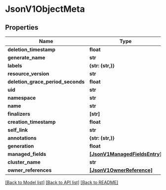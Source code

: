 # JsonV1ObjectMeta


## Properties
Name | Type | Description | Notes
------------ | ------------- | ------------- | -------------
**deletion_timestamp** | **float** |  | [optional] 
**generate_name** | **str** |  | [optional] 
**labels** | **{str: (str,)}** |  | [optional] 
**resource_version** | **str** |  | [optional] 
**deletion_grace_period_seconds** | **float** |  | [optional] 
**uid** | **str** |  | [optional] 
**namespace** | **str** |  | [optional] 
**name** | **str** |  | [optional] 
**finalizers** | **[str]** |  | [optional] 
**creation_timestamp** | **float** |  | [optional] 
**self_link** | **str** |  | [optional] 
**annotations** | **{str: (str,)}** |  | [optional] 
**generation** | **float** |  | [optional] 
**managed_fields** | [**[JsonV1ManagedFieldsEntry]**](JsonV1ManagedFieldsEntry.md) |  | [optional] 
**cluster_name** | **str** |  | [optional] 
**owner_references** | [**[JsonV1OwnerReference]**](JsonV1OwnerReference.md) |  | [optional] 

[[Back to Model list]](../README.md#documentation-for-models) [[Back to API list]](../README.md#documentation-for-api-endpoints) [[Back to README]](../README.md)


